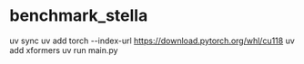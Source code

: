 # benchmark_stella

uv sync
uv add torch --index-url https://download.pytorch.org/whl/cu118
uv add xformers
uv run main.py
